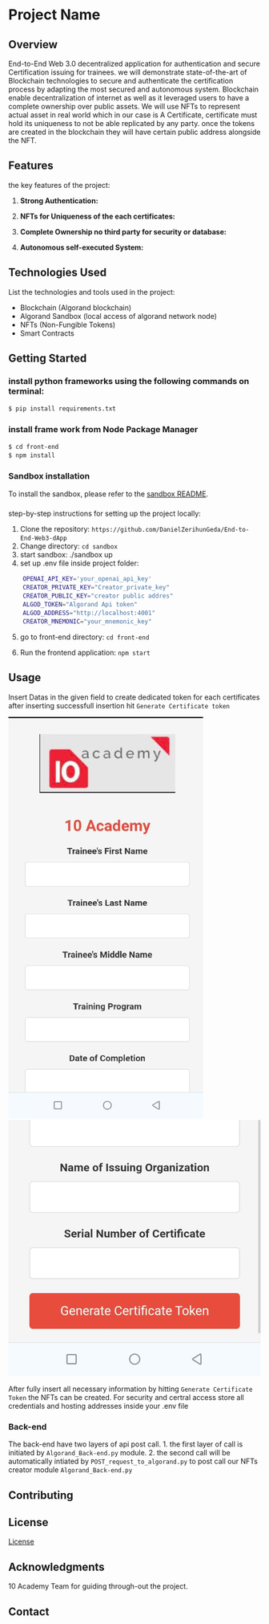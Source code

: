# Project Name

## Overview
End-to-End Web 3.0 decentralized application for authentication and secure Certification issuing for trainees. we will demonstrate state-of-the-art of Blockchain technologies to secure and authenticate the certification process by adapting the most secured and autonomous system. Blockchain enable decentralization of internet as well as it leveraged users to have a complete ownership over public assets. We will use NFTs to represent actual asset in real world which in our case is A Certificate, certificate must hold its uniqueness to not be able replicated by any party. once the tokens are created in the blockchain they will have certain public address alongside the NFT. 

## Features

the key features of the project:

1. **Strong Authentication:**
   
2. **NFTs for Uniqueness of the each certificates:**
   
3. **Complete Ownership no third party for security or database:**
   
4. **Autonomous self-executed System:**

## Technologies Used

List the technologies and tools used in the project:

- Blockchain (Algorand blockchain)
- Algorand Sandbox (local access of algorand network node)
- NFTs (Non-Fungible Tokens)
- Smart Contracts

## Getting Started

### install python frameworks using the following commands on terminal:
```bash
$ pip install requirements.txt
```
### install frame work from Node Package Manager
```bash
$ cd front-end
$ npm install
```
### Sandbox installation

To install the sandbox, please refer to the [sandbox README](./sandbox/README.md).

###

step-by-step instructions for setting up the project locally:

1. Clone the repository: `https://github.com/DanielZerihunGeda/End-to-End-Web3-dApp`
2. Change directory: `cd sandbox`
3. start sandbox: ./sandbox up
4. set up .env file inside project folder: 
```bash
	OPENAI_API_KEY='your_openai_api_key'
	CREATOR_PRIVATE_KEY="Creator_private_key"
	CREATOR_PUBLIC_KEY="creator public addres"
	ALGOD_TOKEN="Algorand Api token"
	ALGOD_ADDRESS="http://localhost:4001"
	CREATOR_MNEMONIC="your_mnemonic_key"
```
5. go to front-end directory: `cd front-end`

6. Run the frontend application: `npm start`

## Usage

Insert Datas in the given field to create dedicated token for each certificates
after inserting successfull insertion hit `Generate Certificate token`

![Alt Text 1](capture/ten.jpg) ![Alt Text 2](capture/image.jpg)

After fully insert all necessary information by hitting `Generate Certificate Token` the NFTs can be created.
For security and certral access store all credentials and hosting addresses inside your .env file

### Back-end
The back-end have two layers of api post call.
	1. the first layer of call is initiated by `Algorand_Back-end.py` module.
	2. the second call will be automatically intiated by `POST_request_to_algorand.py` to post call our NFTs creator module `Algorand_Back-end.py`
## Contributing


## License

[License](./LICENSE)

## Acknowledgments

10 Academy Team for guiding through-out the project.

## Contact



